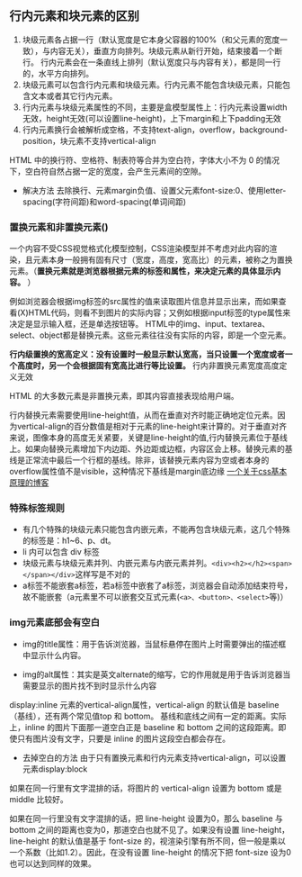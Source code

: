 ## 行内元素和块元素的区别
1.  块级元素各占据一行（默认宽度是它本身父容器的100%（和父元素的宽度一致），与内容无关），垂直方向排列。块级元素从新行开始，结束接着一个断行。 行内元素会在一条直线上排列（默认宽度只与内容有关），都是同一行的，水平方向排列。
2. 块级元素可以包含行内元素和块级元素。行内元素不能包含块级元素，只能包含文本或者其它行内元素。
3. 行内元素与块级元素属性的不同，主要是盒模型属性上：行内元素设置width无效，height无效(可以设置line-height)，上下margin和上下padding无效
4. 行内元素换行会被解析成空格，不支持text-align，overflow，background-position，块元素不支持vertical-align

HTML 中的换行符、空格符、制表符等合并为空白符，字体大小不为 0 的情况下，空白符自然占据一定的宽度，会产生元素间的空隙。

* 解决方法 去除换行、元素margin负值、设置父元素font-size:0、使用letter-spacing(字符间距)和word-spacing(单词间距)

### 置换元素和非置换元素()
一个内容不受CSS视觉格式化模型控制，CSS渲染模型并不考虑对此内容的渲染，且元素本身一般拥有固有尺寸（宽度，高度，宽高比）的元素，被称之为置换元素。（**置换元素就是浏览器根据元素的标签和属性，来决定元素的具体显示内容。** ）

例如浏览器会根据img标签的src属性的值来读取图片信息并显示出来，而如果查看(X)HTML代码，则看不到图片的实际内容；又例如根据input标签的type属性来决定是显示输入框，还是单选按钮等。 HTML中的img、input、textarea、select、object都是替换元素。这些元素往往没有实际的内容，即是一个空元素。

**行内级置换的宽高定义：没有设置时一般显示默认宽高，当只设置一个宽度或者一个高度时，另一个会根据固有宽高比进行等比设置。**
行内非置换元素宽度高度定义无效

HTML 的大多数元素是非置换元素，即其内容直接表现给用户端。

行内替换元素需要使用line-height值，从而在垂直对齐时能正确地定位元素。因为vertical-align的百分数值是相对于元素的line-height来计算的。对于垂直对齐来说，图像本身的高度无关紧要，关键是line-height的值,行内替换元素位于基线上。如果向替换元素增加下内边距、外边距或边框，内容区会上移。替换元素的基线是正常流中最后一个行框的基线。除非，该替换元素内容为空或者本身的overflow属性值不是visible，这种情况下基线是margin底边缘
[一个关于css基本原理的博客](http://blog.doyoe.com/2015/03/15/css/%E7%BD%AE%E6%8D%A2%E5%92%8C%E9%9D%9E%E7%BD%AE%E6%8D%A2%E5%85%83%E7%B4%A0/)

### 特殊标签规则
* 有几个特殊的块级元素只能包含内嵌元素，不能再包含块级元素，这几个特殊的标签是：h1~6、p、dt。
* li 内可以包含 div 标签
* 块级元素与块级元素并列、内嵌元素与内嵌元素并列。`<div><h2></h2><span></span></div>`这样写是不对的
* a标签不能嵌套a标签，若a标签中嵌套了a标签，浏览器会自动添加结束符号，故不能嵌套（a元素里不可以嵌套交互式元素(`<a>、<button>、<select>`等)）
### img元素底部会有空白
* img的title属性：用于告诉浏览器，当鼠标悬停在图片上时需要弹出的描述框中显示什么内容。

* img的alt属性：其实是英文alternate的缩写，它的作用就是用于告诉浏览器当需要显示的图片找不到时显示什么内容

display:inline 元素的vertical-align属性，vertical-align 的默认值是 baseline（基线），还有两个常见值top 和 bottom。
基线和底线之间有一定的距离。实际上，inline 的图片下面那一道空白正是 baseline 和 bottom 之间的这段距离。即使只有图片没有文字，只要是 inline 的图片这段空白都会存在。

* 去掉空白的方法
由于只有置换元素和行内元素支持vertical-align，可以设置元素display:block

如果在同一行里有文字混排的话，将图片的 vertical-align 设置为 bottom 或是 middle 比较好。

如果在同一行里没有文字混排的话，把 line-height 设置为0，那么 baseline 与 bottom 之间的距离也变为0，那道空白也就不见了。如果没有设置 line-height，line-height 的默认值是基于 font-size 的，视渲染引擎有所不同，但一般是乘以一个系数（比如1.2）。因此，在没有设置 line-height 的情况下把 font-size 设为0也可以达到同样的效果。




